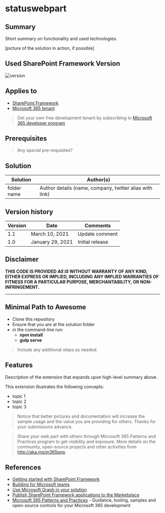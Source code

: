# statuswebpart

## Summary

Short summary on functionality and used technologies.

[picture of the solution in action, if possible]

## Used SharePoint Framework Version

![version](https://img.shields.io/badge/version-1.19.0-green.svg)

## Applies to

- [SharePoint Framework](https://aka.ms/spfx)
- [Microsoft 365 tenant](https://docs.microsoft.com/en-us/sharepoint/dev/spfx/set-up-your-developer-tenant)

> Get your own free development tenant by subscribing to [Microsoft 365 developer program](http://aka.ms/o365devprogram)

## Prerequisites

> Any special pre-requisites?

## Solution

| Solution    | Author(s)                                               |
| ----------- | ------------------------------------------------------- |
| folder name | Author details (name, company, twitter alias with link) |

## Version history

| Version | Date             | Comments        |
| ------- | ---------------- | --------------- |
| 1.1     | March 10, 2021   | Update comment  |
| 1.0     | January 29, 2021 | Initial release |

## Disclaimer

**THIS CODE IS PROVIDED _AS IS_ WITHOUT WARRANTY OF ANY KIND, EITHER EXPRESS OR IMPLIED, INCLUDING ANY IMPLIED WARRANTIES OF FITNESS FOR A PARTICULAR PURPOSE, MERCHANTABILITY, OR NON-INFRINGEMENT.**

---

## Minimal Path to Awesome

- Clone this repository
- Ensure that you are at the solution folder
- in the command-line run:
  - **npm install**
  - **gulp serve**

> Include any additional steps as needed.

## Features

Description of the extension that expands upon high-level summary above.

This extension illustrates the following concepts:

- topic 1
- topic 2
- topic 3

> Notice that better pictures and documentation will increase the sample usage and the value you are providing for others. Thanks for your submissions advance.

> Share your web part with others through Microsoft 365 Patterns and Practices program to get visibility and exposure. More details on the community, open-source projects and other activities from http://aka.ms/m365pnp.

## References

- [Getting started with SharePoint Framework](https://docs.microsoft.com/en-us/sharepoint/dev/spfx/set-up-your-developer-tenant)
- [Building for Microsoft teams](https://docs.microsoft.com/en-us/sharepoint/dev/spfx/build-for-teams-overview)
- [Use Microsoft Graph in your solution](https://docs.microsoft.com/en-us/sharepoint/dev/spfx/web-parts/get-started/using-microsoft-graph-apis)
- [Publish SharePoint Framework applications to the Marketplace](https://docs.microsoft.com/en-us/sharepoint/dev/spfx/publish-to-marketplace-overview)
- [Microsoft 365 Patterns and Practices](https://aka.ms/m365pnp) - Guidance, tooling, samples and open-source controls for your Microsoft 365 development
